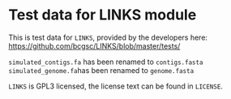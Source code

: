 # Test data for LINKS module

This is test data for `LINKS`, provided by the developers here:
https://github.com/bcgsc/LINKS/blob/master/tests/

`simulated_contigs.fa` has been renamed to `contigs.fasta`
`simulated_genome.fa`has been renamed to `genome.fasta`

`LINKS` is GPL3 licensed, the license text can be found in `LICENSE`.